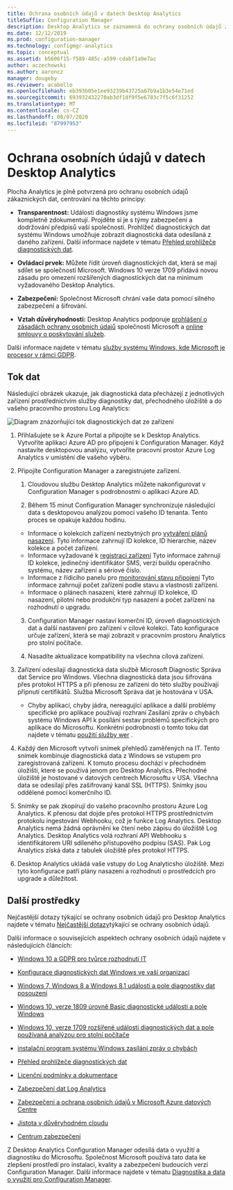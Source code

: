 ```yaml
---
title: Ochrana osobních údajů v datech Desktop Analytics
titleSuffix: Configuration Manager
description: Desktop Analytics se zaznamená do ochrany osobních údajů zákaznických dat
ms.date: 12/12/2019
ms.prod: configuration-manager
ms.technology: configmgr-analytics
ms.topic: conceptual
ms.assetid: b5606f15-f589-485c-a599-cdabf1a9e7ac
author: aczechowski
ms.author: aaroncz
manager: dougeby
ms.reviewer: acabello
ms.openlocfilehash: eb393b05e1ee93239b43725a67b9a1b3e54e71ed
ms.sourcegitcommit: 693932432270ab3df1df9f5e6783c7f5c6f31252
ms.translationtype: MT
ms.contentlocale: cs-CZ
ms.lasthandoff: 08/07/2020
ms.locfileid: "87997953"
---
```

# <a name="desktop-analytics-data-privacy"></a>Ochrana osobních údajů v datech Desktop Analytics

Plocha Analytics je plně potvrzená pro ochranu osobních údajů zákaznických dat, centrování na těchto principy:

- **Transparentnost:** Události diagnostiky systému Windows jsme kompletně zdokumentují. Projděte si je s týmy zabezpečení a dodržování předpisů vaší společnosti. Prohlížeč diagnostických dat systému Windows umožňuje zobrazit diagnostická data odesílaná z daného zařízení. Další informace najdete v tématu [Přehled prohlížeče diagnostických dat](https://docs.microsoft.com/windows/configuration/diagnostic-data-viewer-overview).  

- **Ovládací prvek:** Můžete řídit úroveň diagnostických dat, která se mají sdílet se společností Microsoft. Windows 10 verze 1709 přidává novou zásadu pro omezení rozšířených diagnostických dat na minimum vyžadovaného Desktop Analytics.  

- **Zabezpečení:** Společnost Microsoft chrání vaše data pomocí silného zabezpečení a šifrování.  

- **Vztah důvěryhodnosti:** Desktop Analytics podporuje [prohlášení o zásadách ochrany osobních údajů](https://privacy.microsoft.com/privacystatement) společnosti Microsoft a [online smlouvy o poskytování služeb](https://www.microsoftvolumelicensing.com/DocumentSearch.aspx?Mode=3&DocumentTypeId=46).  

Další informace najdete v tématu [služby systému Windows, kde Microsoft je procesor v rámci GDPR](https://docs.microsoft.com/windows/privacy/gdpr-it-guidance#windows-services-where-microsoft-is-the-processor-under-the-gdpr).<!-- 5353168 -->

## <a name="data-flow"></a>Tok dat

Následující obrázek ukazuje, jak diagnostická data přecházejí z jednotlivých zařízení prostřednictvím služby diagnostiky dat, přechodného úložiště a do vašeho pracovního prostoru Log Analytics:

![Diagram znázorňující tok diagnostických dat ze zařízení](media/da-data-flow.png)

1. Přihlašujete se k Azure Portal a připojíte se k Desktop Analytics. Vytvoříte aplikaci Azure AD pro připojení k Configuration Manager. Když nastavíte desktopovou analýzu, vytvoříte pracovní prostor Azure Log Analytics v umístění dle vašeho výběru.  

2. Připojíte Configuration Manager a zaregistrujete zařízení.  

    1. Cloudovou službu Desktop Analytics můžete nakonfigurovat v Configuration Manager s podrobnostmi o aplikaci Azure AD.  

    2. Během 15 minut Configuration Manager synchronizuje následující data s desktopovou analýzou pomocí vašeho ID tenanta. Tento proces se opakuje každou hodinu.

      - Informace o kolekcích zařízení nezbytných pro [vytváření plánů nasazení](create-deployment-plans.md). Tyto informace zahrnují ID kolekce, ID hierarchie, název kolekce a počet zařízení. 
      - Informace vyžadované k [registraci zařízení](enroll-devices.md) Tyto informace zahrnují ID kolekce, jedinečný identifikátor SMS, verzi buildu operačního systému, název zařízení a sériové číslo.
      - Informace z řídicího panelu pro [monitorování stavu připojení](monitor-connection-health.md) Tyto informace zahrnují počet zařízení podle stavu a vlastnosti zařízení.
      - Informace o plánech nasazení, které zahrnují ID kolekce, ID nasazení, pilotní nebo produkční typ nasazení a počet zařízení na rozhodnutí o upgradu.

    3. Configuration Manager nastaví komerční ID, úroveň diagnostických dat a další nastavení pro zařízení v cílové kolekci. Tato konfigurace určuje zařízení, která se mají zobrazit v pracovním prostoru Analytics pro stolní počítače.  

    4. Nasadíte aktualizace kompatibility na všechna cílová zařízení.  

3. Zařízení odesílají diagnostická data službě Microsoft Diagnostic Správa dat Service pro Windows. Všechna diagnostická data jsou šifrována přes protokol HTTPS a při přenosu ze zařízení do této služby používají připnutí certifikátů. Služba Microsoft Správa dat je hostována v USA.

      - Chyby aplikací, chyby jádra, nereagující aplikace a další problémy specifické pro aplikace používají rozhraní Zasílání zpráv o chybách systému Windows API k posílání sestav problémů specifických pro aplikace do Microsoftu. Konkrétní podrobnosti o tomto toku dat najdete v tématu [použití služby wer](https://docs.microsoft.com/windows/win32/wer/using-wer) .
      
4. Každý den Microsoft vytvoří snímek přehledů zaměřených na IT. Tento snímek kombinuje diagnostická data z Windows se vstupem pro zaregistrovaná zařízení. K tomuto procesu dochází v přechodném úložišti, které se používá jenom pro Desktop Analytics. Přechodné úložiště je hostované v datových centrech Microsoftu v USA. Všechna data se odesílají přes zašifrovaný kanál SSL (HTTPS). Snímky jsou oddělené pomocí komerčního ID.  

5. Snímky se pak zkopírují do vašeho pracovního prostoru Azure Log Analytics. K přenosu dat dojde přes protokol HTTPS prostřednictvím protokolu ingestování Webhooku, což je funkce Log Analytics. Desktop Analytics nemá žádná oprávnění ke čtení nebo zápisu do úložiště Log Analytics. Desktop Analytics volá rozhraní API Webhooku s identifikátorem URI sdíleného přístupového podpisu (SAS). Pak Log Analytics získá data z tabulek úložiště přes protokol HTTPS.

6. Desktop Analytics ukládá vaše vstupy do Log Analyticsho úložiště. Mezi tyto konfigurace patří plány nasazení a rozhodnutí o prostředcích pro upgrade a důležitost.  

## <a name="other-resources"></a>Další prostředky

Nejčastější dotazy týkající se ochrany osobních údajů pro Desktop Analytics najdete v tématu [Nejčastější dotazy](faq.md#privacy)týkající se ochrany osobních údajů.

Další informace o souvisejících aspektech ochrany osobních údajů najdete v následujících článcích:

- [Windows 10 a GDPR pro tvůrce rozhodnutí IT](https://docs.microsoft.com/windows/privacy/gdpr-it-guidance)  

- [Konfigurace diagnostických dat Windows ve vaší organizaci](https://docs.microsoft.com/windows/privacy/configure-windows-diagnostic-data-in-your-organization)  

- [Windows 7, Windows 8 a Windows 8.1 události a pole diagnostiky dat posouzení](https://docs.microsoft.com/previous-versions/windows/it-pro/windows-8.1-and-8/appraiser-diagnostic-data-events-and-fields)  

- [Windows 10, verze 1809 úrovně Basic diagnostické události a pole Windows](https://docs.microsoft.com/windows/privacy/basic-level-windows-diagnostic-events-and-fields-1809)  

- [Windows 10, verze 1709 rozšířené události diagnostických dat a pole používaná analýzou pro stolní počítače](https://docs.microsoft.com/windows/privacy/enhanced-diagnostic-data-windows-analytics-events-and-fields)  

- [instalační program systému Windows zasílání zpráv o chybách](https://docs.microsoft.com/windows/deployment/upgrade/windows-error-reporting)

- [Přehled prohlížeče diagnostických dat](https://docs.microsoft.com/windows/privacy/diagnostic-data-viewer-overview)  

- [Licenční podmínky a dokumentace](https://www.microsoftvolumelicensing.com/DocumentSearch.aspx?Mode=3&DocumentTypeId=31)  

- [Zabezpečení dat Log Analytics](https://docs.microsoft.com/azure/azure-monitor/platform/data-security)

- [Zabezpečení a ochrana osobních údajů v Microsoft Azure datových Centre](https://azure.microsoft.com/global-infrastructure/)  

- [Jistota v důvěryhodném cloudu](https://azure.microsoft.com/overview/trusted-cloud/)  

- [Centrum zabezpečení](https://www.microsoft.com/trustcenter)  

Z Desktop Analytics Configuration Manager odesílá data o využití a diagnostiku do Microsoftu. Společnost Microsoft používá tato data ke zlepšení prostředí pro instalaci, kvality a zabezpečení budoucích verzí Configuration Manager. Další informace najdete v tématu [Diagnostika a data o využití pro Configuration Manager](../core/plan-design/diagnostics/diagnostics-and-usage-data.md).
